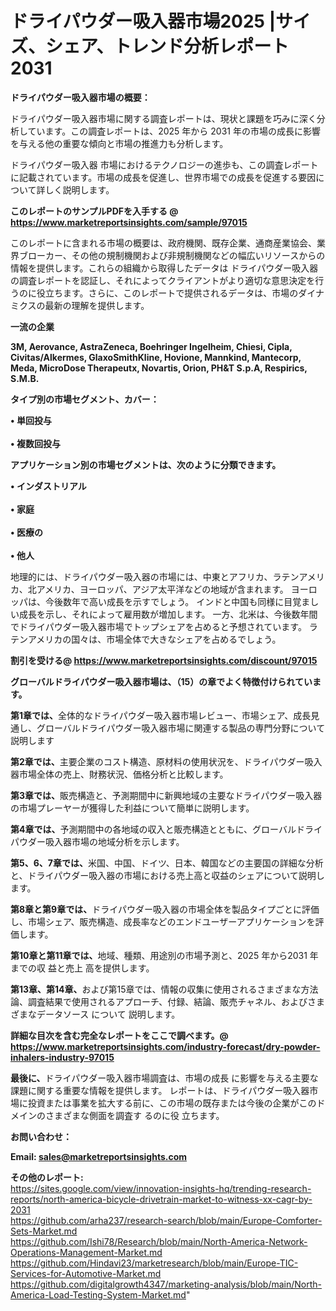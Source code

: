 # ドライパウダー吸入器市場2025 |サイズ、シェア、トレンド分析レポート2031

<strong><b>ドライパウダー吸入器市場の概要：</b></strong>

ドライパウダー吸入器市場に関する調査レポートは、現状と課題を巧みに深く分析しています。この調査レポートは、2025 年から 2031 年の市場の成長に影響を与える他の重要な傾向と市場の推進力も分析します。

ドライパウダー吸入器 市場におけるテクノロジーの進歩も、この調査レポートに記載されています。市場の成長を促進し、世界市場での成長を促進する要因について詳しく説明します。

<strong>このレポートのサンプルPDFを入手する @ <a href=https://www.marketreportsinsights.com/sample/97015>https://www.marketreportsinsights.com/sample/97015</a></strong>

このレポートに含まれる市場の概要は、政府機関、既存企業、通商産業協会、業界ブローカー、その他の規制機関および非規制機関などの幅広いリソースからの情報を提供します。これらの組織から取得したデータは ドライパウダー吸入器 の調査レポートを認証し、それによってクライアントがより適切な意思決定を行うのに役立ちます。さらに、このレポートで提供されるデータは、市場のダイナミクスの最新の理解を提供します。

<strong>一流の企業</strong>

<strong><b>3M, Aerovance, AstraZeneca, Boehringer Ingelheim, Chiesi, Cipla, Civitas/Alkermes, GlaxoSmithKline, Hovione, Mannkind, Mantecorp, Meda, MicroDose Therapeutx, Novartis, Orion, PH&T S.p.A, Respirics, S.M.B.</b></strong>

<strong><b>タイプ別の市場セグメント、カバー：</b></strong>

<strong>• 単回投与<br><br>• 複数回投与</strong>

<strong><b>アプリケーション別の市場セグメントは、次のように分類できます。</b></strong>

<strong>• インダストリアル<br><br>• 家庭<br><br>• 医療の<br><br>• 他人</strong>

 地理的には、ドライパウダー吸入器の市場には、中東とアフリカ、ラテンアメリカ、北アメリカ、ヨーロッパ、アジア太平洋などの地域が含まれます。 ヨーロッパは、今後数年で高い成長を示すでしょう。 インドと中国も同様に目覚ましい成長を示し、それによって雇用数が増加します。 一方、北米は、今後数年間でドライパウダー吸入器市場でトップシェアを占めると予想されています。 ラテンアメリカの国々は、市場全体で大きなシェアを占めるでしょう。

<strong>割引を受ける@ <a href=https://www.marketreportsinsights.com/discount/97015>https://www.marketreportsinsights.com/discount/97015</a></strong>

<strong><b>グローバルドライパウダー吸入器市場は、（15）の章でよく特徴付けられています。</b></strong>

<strong><b>第</b></strong><strong><b>1章では、</b></strong>全体的なドライパウダー吸入器市場レビュー、市場シェア、成長見通し、グローバルドライパウダー吸入器市場に関連する製品の専門分野について説明します

<strong><b>第2章では、</b></strong>主要企業のコスト構造、原材料の使用状況を、ドライパウダー吸入器市場全体の売上、財務状況、価格分析と比較します。

<strong><b>第3章では、</b></strong>販売構造と、予測期間中に新興地域の主要なドライパウダー吸入器の市場プレーヤーが獲得した利益について簡単に説明します。

<strong><b>第4章では、</b></strong>予測期間中の各地域の収入と販売構造とともに、グローバルドライパウダー吸入器市場の地域分析を示します。

<strong><b>第5、6、7章では、</b></strong>米国、中国、ドイツ、日本、韓国などの主要国の詳細な分析と、ドライパウダー吸入器の市場における売上高と収益のシェアについて説明します。

<strong><b>第8章と第9章では、</b></strong>ドライパウダー吸入器の市場全体を製品タイプごとに評価し、市場シェア、販売構造、成長率などのエンドユーザーアプリケーションを評価します。

<strong><b>第10章と第11章では、</b></strong>地域、種類、用途別の市場予測と、2025 年から2031 年までの収 益と売上 高を提供します。

<strong><b>第13章、第14章、</b></strong>および第15章では、情報の収集に使用されるさまざまな方法論、調査結果で使用されるアプローチ、付録、結論、販売チャネル、およびさまざまなデータソース について 説明します。

<strong>詳細な目次を含む完全なレポートをここで調べます。@ <a href=https://www.marketreportsinsights.com/industry-forecast/dry-powder-inhalers-industry-97015>https://www.marketreportsinsights.com/industry-forecast/dry-powder-inhalers-industry-97015</a></strong>

<strong><b>最後に、</b></strong>ドライパウダー吸入器市場調査は、市場の成長 に影響を</a>与える主要な課題に関する重要な情報を提供します。 レポートは、ドライパウダー吸入器市場に投資または事業を拡大する前に、この市場の既存または今後の企業がこのドメインのさまざまな側面を調査す るのに役 立ちます。

<strong><b>お問い合わせ：</b></strong>

<strong>Email: </strong><a href=mailto:sales@marketreportsinsights.com><strong>sales@marketreportsinsights.com</strong></a>

<strong>その他のレポート:</strong>
<br>
<a href=https://sites.google.com/view/innovation-insights-hq/trending-research-reports/north-america-bicycle-drivetrain-market-to-witness-xx-cagr-by-2031>https://sites.google.com/view/innovation-insights-hq/trending-research-reports/north-america-bicycle-drivetrain-market-to-witness-xx-cagr-by-2031</a>
<br>
<a href=https://github.com/arha237/research-search/blob/main/Europe-Comforter-Sets-Market.md>https://github.com/arha237/research-search/blob/main/Europe-Comforter-Sets-Market.md</a>
<br>
<a href=https://github.com/Ishi78/Research/blob/main/North-America-Network-Operations-Management-Market.md>https://github.com/Ishi78/Research/blob/main/North-America-Network-Operations-Management-Market.md</a>
<br>
<a href=https://github.com/Hindavi23/marketresearch/blob/main/Europe-TIC-Services-for-Automotive-Market.md>https://github.com/Hindavi23/marketresearch/blob/main/Europe-TIC-Services-for-Automotive-Market.md</a>
<br>
<a href=https://github.com/digitalgrowth4347/marketing-analysis/blob/main/North-America-Load-Testing-System-Market.md>https://github.com/digitalgrowth4347/marketing-analysis/blob/main/North-America-Load-Testing-System-Market.md</a>"
